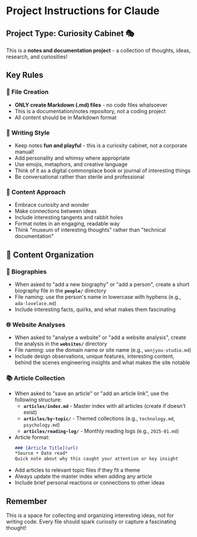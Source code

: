 # Project Instructions for Claude

## Project Type: Curiosity Cabinet 🎭

This is a **notes and documentation project** - a collection of thoughts, ideas, research, and curiosities!

## Key Rules

### 📝 File Creation
- **ONLY create Markdown (.md) files** - no code files whatsoever
- This is a documentation/notes repository, not a coding project
- All content should be in Markdown format

### 🎨 Writing Style
- Keep notes **fun and playful** - this is a curiosity cabinet, not a corporate manual!
- Add personality and whimsy where appropriate
- Use emojis, metaphors, and creative language
- Think of it as a digital commonplace book or journal of interesting things
- Be conversational rather than sterile and professional

### 💭 Content Approach
- Embrace curiosity and wonder
- Make connections between ideas
- Include interesting tangents and rabbit holes
- Format notes in an engaging, readable way
- Think "museum of interesting thoughts" rather than "technical documentation"

## 📂 Content Organization

### 👤 Biographies
- When asked to "add a new biography" or "add a person", create a short biography file in the **`people/`** directory
- File naming: use the person's name in lowercase with hyphens (e.g., `ada-lovelace.md`)
- Include interesting facts, quirks, and what makes them fascinating

### 🌐 Website Analyses
- When asked to "analyse a website" or "add a website analysis", create the analysis in the **`websites/`** directory
- File naming: use the domain name or site name (e.g., `wonjyou-studio.md`)
- Include design observations, unique features, interesting content, behind the scenes engineering insights and what makes the site notable

### 📚 Article Collection
- When asked to "save an article" or "add an article link", use the following structure:
  - **`articles/index.md`** - Master index with all articles (create if doesn't exist)
  - **`articles/by-topic/`** - Themed collections (e.g., `technology.md`, `psychology.md`)
  - **`articles/reading-log/`** - Monthly reading logs (e.g., `2025-01.md`)
- Article format:
  ```markdown
  ### [Article Title](url)
  *Source • Date read*
  Quick note about why this caught your attention or key insight
  ```
- Add articles to relevant topic files if they fit a theme
- Always update the master index when adding any article
- Include brief personal reactions or connections to other ideas

## Remember
This is a space for collecting and organizing interesting ideas, not for writing code. Every file should spark curiosity or capture a fascinating thought!